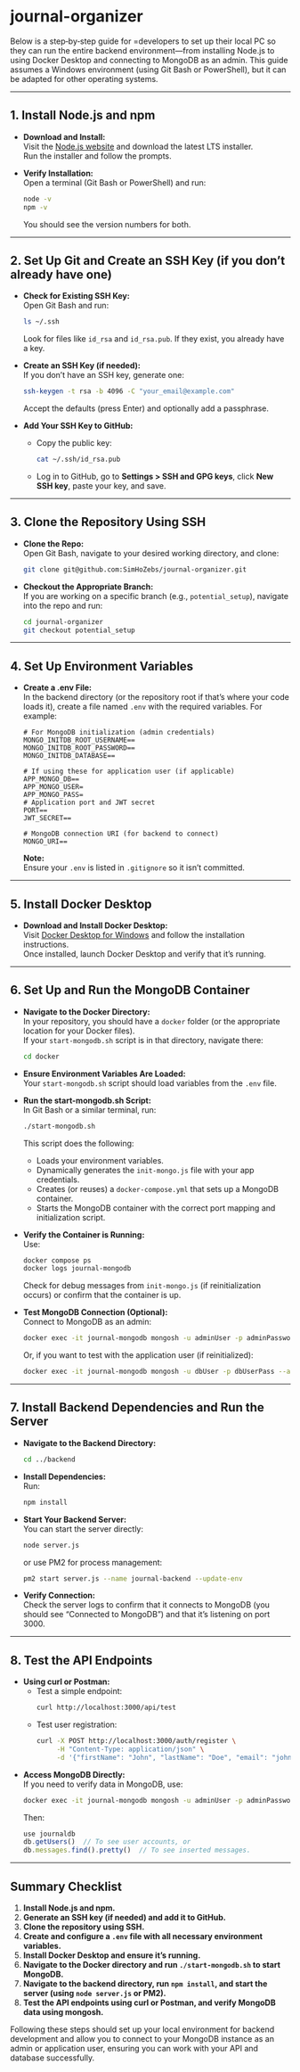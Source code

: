 # journal-organizer





Below is a step‐by‐step guide for =developers to set up their local PC so they can run the entire backend environment—from installing Node.js to using Docker Desktop and connecting to MongoDB as an admin. This guide assumes a Windows environment (using Git Bash or PowerShell), but it can be adapted for other operating systems.

---

## **1. Install Node.js and npm**

- **Download and Install:**  
  Visit the [Node.js website](https://nodejs.org/) and download the latest LTS installer.  
  Run the installer and follow the prompts.

- **Verify Installation:**  
  Open a terminal (Git Bash or PowerShell) and run:
  ```bash
  node -v
  npm -v
  ```
  You should see the version numbers for both.

---

## **2. Set Up Git and Create an SSH Key (if you don’t already have one)**

- **Check for Existing SSH Key:**  
  Open Git Bash and run:
  ```bash
  ls ~/.ssh
  ```
  Look for files like `id_rsa` and `id_rsa.pub`. If they exist, you already have a key.

- **Create an SSH Key (if needed):**  
  If you don’t have an SSH key, generate one:
  ```bash
  ssh-keygen -t rsa -b 4096 -C "your_email@example.com"
  ```
  Accept the defaults (press Enter) and optionally add a passphrase.

- **Add Your SSH Key to GitHub:**  
  - Copy the public key:
    ```bash
    cat ~/.ssh/id_rsa.pub
    ```
  - Log in to GitHub, go to **Settings > SSH and GPG keys**, click **New SSH key**, paste your key, and save.

---

## **3. Clone the Repository Using SSH**

- **Clone the Repo:**  
  Open Git Bash, navigate to your desired working directory, and clone:
  ```bash
  git clone git@github.com:SimHoZebs/journal-organizer.git
  ```
- **Checkout the Appropriate Branch:**  
  If you are working on a specific branch (e.g., `potential_setup`), navigate into the repo and run:
  ```bash
  cd journal-organizer
  git checkout potential_setup
  ```

---

## **4. Set Up Environment Variables**

- **Create a .env File:**  
  In the backend directory (or the repository root if that’s where your code loads it), create a file named `.env` with the required variables. For example:
  ```dotenv
  # For MongoDB initialization (admin credentials)
  MONGO_INITDB_ROOT_USERNAME==
  MONGO_INITDB_ROOT_PASSWORD==
  MONGO_INITDB_DATABASE==

  # If using these for application user (if applicable)
  APP_MONGO_DB==
  APP_MONGO_USER=
  APP_MONGO_PASS=
  # Application port and JWT secret
  PORT==
  JWT_SECRET==

  # MongoDB connection URI (for backend to connect)
  MONGO_URI==
  ```
  **Note:**  
  Ensure your `.env` is listed in `.gitignore` so it isn’t committed.

---

## **5. Install Docker Desktop**

- **Download and Install Docker Desktop:**  
  Visit [Docker Desktop for Windows](https://www.docker.com/products/docker-desktop) and follow the installation instructions.  
  Once installed, launch Docker Desktop and verify that it’s running.

---

## **6. Set Up and Run the MongoDB Container**

- **Navigate to the Docker Directory:**  
  In your repository, you should have a `docker` folder (or the appropriate location for your Docker files).  
  If your `start-mongodb.sh` script is in that directory, navigate there:
  ```bash
  cd docker
  ```

- **Ensure Environment Variables Are Loaded:**  
  Your `start-mongodb.sh` script should load variables from the `.env` file.

- **Run the start-mongodb.sh Script:**  
  In Git Bash or a similar terminal, run:
  ```bash
  ./start-mongodb.sh
  ```
  This script does the following:
  - Loads your environment variables.
  - Dynamically generates the `init-mongo.js` file with your app credentials.
  - Creates (or reuses) a `docker-compose.yml` that sets up a MongoDB container.
  - Starts the MongoDB container with the correct port mapping and initialization script.

- **Verify the Container is Running:**  
  Use:
  ```bash
  docker compose ps
  docker logs journal-mongodb
  ```
  Check for debug messages from `init-mongo.js` (if reinitialization occurs) or confirm that the container is up.

- **Test MongoDB Connection (Optional):**  
  Connect to MongoDB as an admin:
  ```bash
  docker exec -it journal-mongodb mongosh -u adminUser -p adminPassword --authenticationDatabase admin
  ```
  Or, if you want to test with the application user (if reinitialized):
  ```bash
  docker exec -it journal-mongodb mongosh -u dbUser -p dbUserPass --authenticationDatabase journaldb
  ```

---

## **7. Install Backend Dependencies and Run the Server**

- **Navigate to the Backend Directory:**  
  ```bash
  cd ../backend
  ```
- **Install Dependencies:**  
  Run:
  ```bash
  npm install
  ```
- **Start Your Backend Server:**  
  You can start the server directly:
  ```bash
  node server.js
  ```
  or use PM2 for process management:
  ```bash
  pm2 start server.js --name journal-backend --update-env
  ```
- **Verify Connection:**  
  Check the server logs to confirm that it connects to MongoDB (you should see “Connected to MongoDB”) and that it’s listening on port 3000.

---

## **8. Test the API Endpoints**

- **Using curl or Postman:**
  - Test a simple endpoint:
    ```bash
    curl http://localhost:3000/api/test
    ```
  - Test user registration:
    ```bash
    curl -X POST http://localhost:3000/auth/register \
         -H "Content-Type: application/json" \
         -d '{"firstName": "John", "lastName": "Doe", "email": "john.doe@example.com", "password": "strongPassword123"}'
    ```
- **Access MongoDB Directly:**  
  If you need to verify data in MongoDB, use:
  ```bash
  docker exec -it journal-mongodb mongosh -u adminUser -p adminPassword --authenticationDatabase admin
  ```
  Then:
  ```javascript
  use journaldb
  db.getUsers()  // To see user accounts, or
  db.messages.find().pretty()  // To see inserted messages.
  ```

---

## **Summary Checklist**

1. **Install Node.js and npm.**
2. **Generate an SSH key (if needed) and add it to GitHub.**
3. **Clone the repository using SSH.**
4. **Create and configure a `.env` file with all necessary environment variables.**
5. **Install Docker Desktop and ensure it’s running.**
6. **Navigate to the Docker directory and run `./start-mongodb.sh` to start MongoDB.**
7. **Navigate to the backend directory, run `npm install`, and start the server (using `node server.js` or PM2).**
8. **Test the API endpoints using curl or Postman, and verify MongoDB data using mongosh.**

Following these steps should set up your local environment for backend development and allow you to connect to your MongoDB instance as an admin or application user, ensuring you can work with your API and database successfully.
